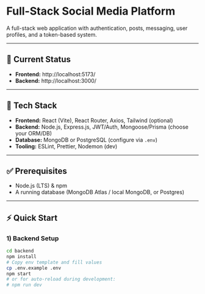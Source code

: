 # Full-Stack Social Media Platform

A full-stack web application with authentication, posts, messaging, user profiles, and a token-based system.

---

## 🚀 Current Status
- **Frontend:** http://localhost:5173/
- **Backend:** http://localhost:3000/

---

## 🧰 Tech Stack
- **Frontend:** React (Vite), React Router, Axios, Tailwind (optional)
- **Backend:** Node.js, Express.js, JWT/Auth, Mongoose/Prisma (choose your ORM/DB)
- **Database:** MongoDB or PostgreSQL (configure via `.env`)
- **Tooling:** ESLint, Prettier, Nodemon (dev)

---

## ✅ Prerequisites
- Node.js (LTS) & npm
- A running database (MongoDB Atlas / local MongoDB, or Postgres)

---

## ⚡ Quick Start

### 1) Backend Setup
```bash
cd backend
npm install
# Copy env template and fill values
cp .env.example .env
npm start
# or for auto-reload during development:
# npm run dev

 
 
